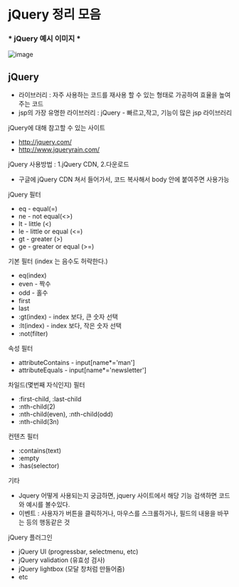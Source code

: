 # jQuery 정리 모음

### * jQuery 예시 이미지 *

![image](https://user-images.githubusercontent.com/37132897/158531264-6056a017-1074-470c-8323-4f42ed03284e.png)


## jQuery
- 라이브러리 : 자주 사용하는 코드를 재사용 할 수 있는 형태로 가공하여 효율을 높여주는 코드 
- jsp의 가장 유명한 라이브러리 : jQuery - 빠르고,작고, 기능이 많은 jsp 라이브러리

jQuery에 대해 참고할 수 있는 사이트
- http://jquery.com/
- http://www.jqueryrain.com/

jQuery 사용방법 : 1.jQuery CDN, 2.다운로드
- 구글에 jQuery CDN 쳐서 들어가서, 코드 복사해서 body 안에 붙여주면 사용가능

jQuery 필터
- eq - equal(=)
- ne - not equal(<>)
- lt - little (<)
- le - little or equal (<=)
- gt - greater (>)
- ge - greater or equal (>=)

기본 필터 (index 는 음수도 허락한다.)
- eq(index)
- even - 짝수
- odd - 홀수
- first
- last
- :gt(index) - index 보다, 큰 숫자 선택
- :lt(index) - index 보다, 작은 숫자 선택
- :not(filter)

속성 필터
- attributeContains - input[name*='man']
- attributeEquals - input[name*='newsletter']

차일드(몇번째 자식인지) 필터
- :first-child, :last-child
- :nth-child(2)
- :nth-child(even), :nth-child(odd)
- :nth-child(3n)

컨텐츠 필터
- :contains(text)
- :empty
- :has(selector)

기타
- Jquery 어떻게 사용되는지 궁금하면, jquery 사이트에서 해당 기능 검색하면 코드와 예시를 볼수있다.
- 이벤트 : 사용자가 버튼을 클릭하거나, 마우스를 스크롤하거나, 필드의 내용을 바꾸는 등의 행동같은 것

jQuery 플러그인
- jQuery UI (progressbar, selectmenu, etc)
- jQuery validation (유효성 검사)
- jQuery lightbox (모달 창처럼 만들어줌)
- etc

